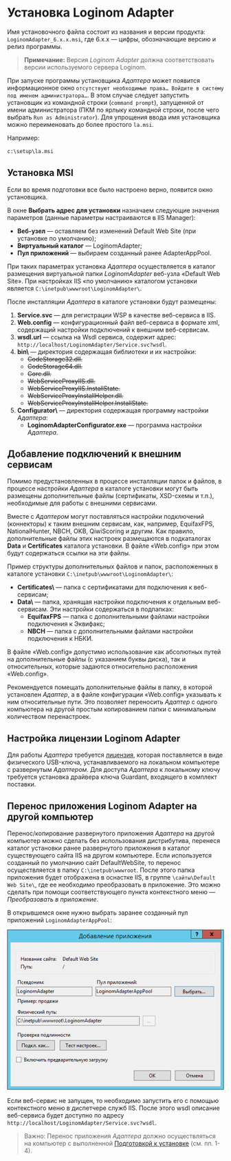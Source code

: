 # Установка Loginom Adapter

Имя установочного файла состоит из названия и версии продукта: `LoginomAdapter_6.x.x.msi`, где 6.x.x — цифры, обозначающие версию и релиз программы.

> **Примечание:** Версия *Loginom Adapter* должна соответствовать версии используемого сервера Loginom.

При запуске программы установщика *Адаптера* может появится информационное окно `отсутствуют необходимые права… Войдите в систему под именем администратора…`. В этом случае следует запустить установщик из командной строки (`command prompt`), запущенной от имени администратора (ПКМ по ярлыку командной строки, после чего выбрать `Run as Administrator`). Для упрощения ввода имя установщика можно переименовать до более простого `la.msi`.

Например:

```cmd
c:\setup\la.msi
```

## Установка MSI

Если во время подготовки все было настроено верно, появится окно установщика.

В окне **Выбрать адрес для установки** назначаем следующие значения параметров (данные параметры настраиваются в IIS Manager):

* **Веб-узел** — оставляем без изменений Default Web Site (при установке по умолчанию);
* **Виртуальный каталог** — LoginomAdapter;
* **Пул приложений** — выбираем созданный ранее AdapterAppPool.

При таких параметрах установка *Адаптера* осуществляется в каталог размещения виртуальной папки *LoginomAdapter* веб-узла «Default Web Site». При настройках IIS «по умолчанию» каталогом установки является `C:\inetpub\wwwroot\LoginomAdapter\`.

После инсталляции *Адаптера* в каталоге установки будут размещены:

1. **Service.svc** — для регистрации WSP в качестве веб-сервиса в IIS.
1. **Web.config** — конфигурационный файл веб-сервиса в формате xml, содержащий настройки подключений к внешним веб-сервисам.
1. **wsdl.url** — ссылка на Wsdl сервиса, содержит адрес: `http://localhost/LoginomAdapter/Service.svc?wsdl`.
1. **bin\\** — директория содержащая библиотеки и их настройки:
   * ~~CodeStorage32.dll.~~
   * ~~CodeStorage64.dll.~~
   * ~~Core.dll.~~
   * ~~WebServiceProxyIIS.dll.~~
   * ~~WebServiceProxyIIS.InstallState.~~
   * ~~WebServiceProxyInstallHelper.dll.~~
   * ~~WebServiceProxyInstallHelper.InstallState.~~
1. **Configurator\\** — директория содержащая программу настройки *Адаптера*:
   * **LoginomAdapterConfigurator.exe** — программа настройки *Адаптера*.

## Добавление подключений к внешним сервисам

Помимо предустановленных в процессе инсталляции папок и файлов, в процессе настройки *Адаптера* в каталоге установки могут быть размещены дополнительные файлы (сертификаты, XSD-схемы и т.п.), необходимые для работы с внешними сервисами.

Вместе с *Адаптером* могут поставляться настройки подключений (коннекторы) к таким внешним сервисам, как, например, EquifaxFPS, NationalHunter, NBCH, OKB, QiwiScoring и другим. Как правило, дополнительные файлы этих настроек размещаются в подкаталогах **Data** и **Certificates** каталога установки. В файле «Web.config» при этом будут содержаться ссылки на эти файлы.

Пример структуры дополнительных файлов и папок, расположенных в каталоге установки `C:\inetpub\wwwroot\LoginomAdapter\`:

* **Certificates\\** — папка с сертификатами для подключения к веб-сервисам;
* **Data\\** — папка, хранящая настройки подключения к отдельным веб-сервисам. Эти настройки содержаться в подпапках:
  * **EquifaxFPS** — папка с дополнительными файлами настройки подключения к Эквифакс;
  * **NBCH** — папка с дополнительными файлами настройки подключения к НБКИ.

В файле «Web.config» допустимо использование как абсолютных путей на дополнительные файлы (с указанием буквы диска), так и относительных, которые задаются относительно расположения «Web.config».

Рекомендуется помещать дополнительные файлы в папку, в которой установлен *Адаптер*, а в файле конфигурации «Web.config» указывать к ним относительные пути. Это позволяет переносить *Адаптер* с одного компьютера на другой простым копированием папки с минимальным количеством перенастроек.

## Настройка лицензии Loginom Adapter

Для работы *Адаптера* требуется [лицензия](../../licenses/README.md), которая поставляется в виде физического USB-ключа, устанавливаемого на локальном компьютере с развернутым *Адаптером*. Для доступа *Адаптера* к локальному ключу требуется установка драйвера ключа Guardant, входящего в комплект поставки.

## Перенос приложения Loginom Adapter на другой компьютер

Перенос/копирование развернутого приложения *Адаптера* на другой компьютер можно сделать без использования дистрибутива, перенеся каталог установки ранее развернутого приложения в каталог существующего сайта IIS на другом компьютере. Если используется созданный по умолчанию сайт DefaultWebSite, то перенос осуществляется в папку `C:\inetpub\wwwroot`. После этого папка приложения будет отображена в оснастке IIS, в группе `\сайты\Default Web Site\`, где ее необходимо преобразовать в приложение. Это можно сделать при помощи соответствующего пункта контекстного меню — *Преобразовать в приложение*.

В открывшемся окне нужно выбрать заранее созданный пул приложений `LoginomAdapterAppPool`:

![Выбор пула приложений](./after-move-iis-make-app.png)

Если веб-сервис не запущен, то необходимо запустить его с помощью контекстного меню в диспетчере служб IIS. После этого wsdl описание веб-сервиса будет доступно по адресу `http://localhost/LoginomAdapter/Service.svc?wsdl`.

> Важно: Перенос приложения *Адаптера* должно осуществляться на компьютер с выполненной [Подготовкой к установке](./README.md) (см. пп. 1-4).

